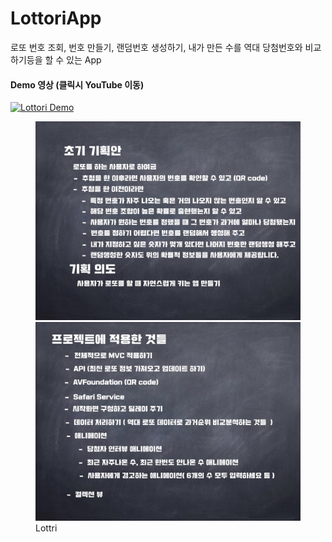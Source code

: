 # LottoriApp

로또 번호 조회, 번호 만들기, 랜덤번호 생성하기, 내가 만든 수를 역대 당첨번호와 비교하기등을 할 수 있는 App

#### Demo 영상 (클릭시 YouTube 이동)
[![Lottori Demo](https://img.youtube.com/vi/RKUwxQVxnhg/0.jpg)](https://youtu.be/RKUwxQVxnhg "Lottori")

<figure class="half">
<a href="/assets/Lottori.001.jpeg"><img src="/assets/Lottori.001.jpeg"></a>
<a href="/assets/Lottori.002.jpeg"><img src="/assets/Lottori.002.jpeg"></a>
<figcaption>Lottri</figcaption>
</figure>

